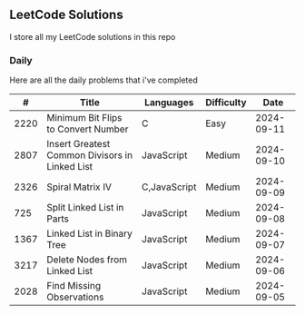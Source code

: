 ## LeetCode Solutions

I store all my LeetCode solutions in this repo

### Daily

Here are all the daily problems that i've completed

| #    | Title                                          | Languages    | Difficulty | Date       |
| ---- | ---------------------------------------------- | ------------ | ---------- | ---------- |
| 2220 | Minimum Bit Flips to Convert Number            | C            | Easy       | 2024-09-11 |
| 2807 | Insert Greatest Common Divisors in Linked List | JavaScript   | Medium     | 2024-09-10 |
| 2326 | Spiral Matrix IV                               | C,JavaScript | Medium     | 2024-09-09 |
| 725  | Split Linked List in Parts                     | JavaScript   | Medium     | 2024-09-08 |
| 1367 | Linked List in Binary Tree                     | JavaScript   | Medium     | 2024-09-07 |
| 3217 | Delete Nodes from Linked List                  | JavaScript   | Medium     | 2024-09-06 |
| 2028 | Find Missing Observations                      | JavaScript   | Medium     | 2024-09-05 |
